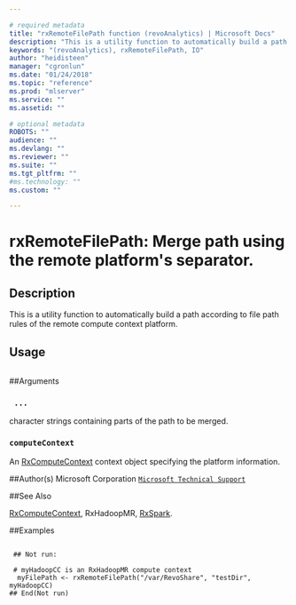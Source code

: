```yaml
--- 

# required metadata 
title: "rxRemoteFilePath function (revoAnalytics) | Microsoft Docs" 
description: "This is a utility function to automatically build a path according to file path rules of the remote compute context platform." 
keywords: "(revoAnalytics), rxRemoteFilePath, IO" 
author: "heidisteen" 
manager: "cgronlun" 
ms.date: "01/24/2018" 
ms.topic: "reference" 
ms.prod: "mlserver" 
ms.service: "" 
ms.assetid: "" 

# optional metadata 
ROBOTS: "" 
audience: "" 
ms.devlang: "" 
ms.reviewer: "" 
ms.suite: "" 
ms.tgt_pltfrm: "" 
#ms.technology: "" 
ms.custom: "" 

--- 
```



 # rxRemoteFilePath: Merge path using the remote platform's separator. 
 ## Description
 This is a utility function to automatically build a path
according to file path rules of the remote compute context platform. 

 ## Usage

```   rxRemoteFilePath(  ...  , computeContext) 
```

 ##Arguments



 ### ` ...`
 character strings containing parts of the path to be merged. 


 ### `computeContext`
 An [RxComputeContext](RxComputeContext.md) context object specifying the platform information. 



 ##Author(s)
 Microsoft Corporation [`Microsoft Technical Support`](https://go.microsoft.com/fwlink/?LinkID=698556&clcid=0x409)


 ##See Also

[RxComputeContext](RxComputeContext.md),
RxHadoopMR,
[RxSpark](RxSpark.md).

 ##Examples
 ```

  ## Not run:

  # myHadoopCC is an RxHadoopMR compute context
   myFilePath <- rxRemoteFilePath("/var/RevoShare", "testDir", myHadoopCC)
 ## End(Not run) 


```



